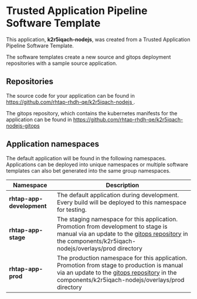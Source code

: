 # Trusted Application Pipeline Software Template

This application, **k2r5iqach-nodejs**, was created from a Trusted Application Pipeline Software Template.

The software templates create a new source and gitops deployment repositories with a sample source application. 

## Repositories

The source code for your application can be found in [https://github.com/rhtap-rhdh-qe/k2r5iqach-nodejs ](https://github.com/rhtap-rhdh-qe/k2r5iqach-nodejs ).
 
The gitops repository, which contains the kubernetes manifests for the application can be found in 
[https://github.com/rhtap-rhdh-qe/k2r5iqach-nodejs-gitops ](https://github.com/rhtap-rhdh-qe/k2r5iqach-nodejs-gitops ) 

## Application namespaces 

The default application will be found in the following namespaces. Applications can be deployed into unique namespaces or multiple software templates can also bet generated into the same group namespaces.  

|  Namespace   |  Description   |  
| -------- | -------- |   
| **rhtap-app-development** | The default application during development. Every build will be deployed to this namespace for testing. | 
| **rhtap-app-stage** | The staging namespace for this application. Promotion from development to stage is manual via an update to the [gitops repository](https://github.com/rhtap-rhdh-qe/k2r5iqach-nodejs-gitops ) in the components/k2r5iqach-nodejs/overlays/prod directory |  
| **rhtap-app-prod** | The production namespace for this application. Promotion from stage to production is manual via an update to the [gitops repository](https://github.com/rhtap-rhdh-qe/k2r5iqach-nodejs-gitops ) in the components/k2r5iqach-nodejs/overlays/prod directory | 
